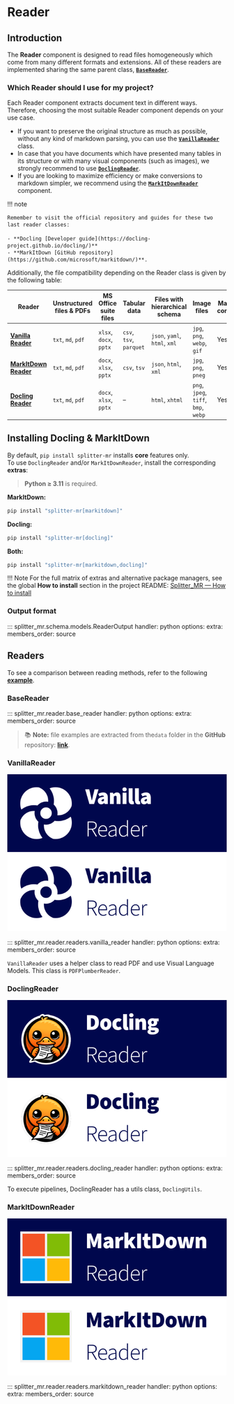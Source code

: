 # **Reader**

## Introduction

The **Reader** component is designed to read files homogeneously which come from many different formats and extensions. All of these readers are implemented sharing the same parent class, [**`BaseReader`**](#basereader).

### Which Reader should I use for my project?

Each Reader component extracts document text in different ways. Therefore, choosing the most suitable Reader component depends on your use case.

- If you want to preserve the original structure as much as possible, without any kind of markdown parsing, you can use the [**`VanillaReader`**](#vanillareader) class.
- In case that you have documents which have presented many tables in its structure or with many visual components (such as images), we strongly recommend to use [**`DoclingReader`**](#doclingreader). 
- If you are looking to maximize efficiency or make conversions to markdown simpler, we recommend using the [**`MarkItDownReader`**](#markitdownreader) component.

!!! note

    Remember to visit the official repository and guides for these two last reader classes: 

    - **Docling [Developer guide](https://docling-project.github.io/docling/)** 
    - **MarkItDown [GitHub repository](https://github.com/microsoft/markitdown/)**.

Additionally, the file compatibility depending on the Reader class is given by the following table:

| **Reader**                           | **Unstructured files & PDFs** | **MS Office suite files** | **Tabular data** | **Files with hierarchical schema** | **Image files**                      | **Markdown conversion** |
|-------------------------------------|-------------------------------|---------------------------|------------------|------------------------------------|--------------------------------------|-------------------------|
| [**Vanilla Reader**](#vanillareader)    | `txt`, `md`, `pdf`            | `xlsx`, `docx`, `pptx`    | `csv`, `tsv`, `parquet` | `json`, `yaml`, `html`, `xml`    | `jpg`, `png`, `webp`, `gif`          | Yes                     |
| [**MarkItDown Reader**](#markitdownreader) | `txt`, `md`, `pdf`            | `docx`, `xlsx`, `pptx`    | `csv`, `tsv`     | `json`, `html`, `xml`             | `jpg`, `png`, `pneg`                 | Yes                     |
| [**Docling Reader**](#doclingreader)   | `txt`, `md`, `pdf`            | `docx`, `xlsx`, `pptx`    | –                | `html`, `xhtml`                   | `png`, `jpeg`, `tiff`, `bmp`, `webp` | Yes                     |

## Installing Docling & MarkItDown

By default, `pip install splitter-mr` installs **core** features only.  
To use `DoclingReader` and/or `MarkItDownReader`, install the corresponding **extras**:

> **Python ≥ 3.11** is required.

**MarkItDown:**

```bash
pip install "splitter-mr[markitdown]"
```

**Docling:**

```bash
pip install "splitter-mr[docling]"
```

**Both:**

```bash
pip install "splitter-mr[markitdown,docling]"
```

!!! Note
    For the full matrix of extras and alternative package managers, see the global **How to install** section in the project README:
    [Splitter_MR — How to install](https://github.com/andreshere00/Splitter_MR/#how-to-install)

### Output format

::: splitter_mr.schema.models.ReaderOutput
    handler: python
    options:
      extra:
        members_order: source

## Readers

To see a comparison between reading methods, refer to the following [**example**](../examples/pdf/pdf_with_vlm.md).

### BaseReader

::: splitter_mr.reader.base_reader
    handler: python
    options:
      extra:
        members_order: source

> 📚 **Note:** file examples are extracted from  the`data` folder in the **GitHub** repository: [**link**](https://github.com/andreshere00/Splitter_MR/tree/main/data).

### VanillaReader

![VanillaReader logo](../assets/vanilla_reader_button.svg#gh-light-mode-only)
![VanillaReader logo](../assets/vanilla_reader_button_white.svg#gh-dark-mode-only)

::: splitter_mr.reader.readers.vanilla_reader
    handler: python
    options:
      extra:
        members_order: source

`VanillaReader` uses a helper class to read PDF and use Visual Language Models. This class is `PDFPlumberReader`.

### DoclingReader

![DoclingReader logo](../assets/docling_reader_button.svg#gh-light-mode-only)
![DoclingReader logo](../assets/docling_reader_button_white.svg#gh-dark-mode-only)

::: splitter_mr.reader.readers.docling_reader
    handler: python
    options:
      extra:
        members_order: source

To execute pipelines, DoclingReader has a utils class, `DoclingUtils`.

### MarkItDownReader

![MarkItDownReader logo](../assets/markitdown_reader_button.svg#gh-light-mode-only)
![MarkItDownReader logo](../assets/markitdown_reader_button_white.svg#gh-dark-mode-only)

::: splitter_mr.reader.readers.markitdown_reader
    handler: python
    options:
      extra:
        members_order: source
